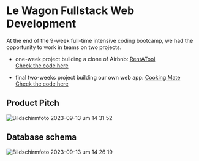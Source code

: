# Le Wagon Fullstack Web Development

At the end of the 9-week full-time intensive coding bootcamp, we had the opportunity to work in teams on two projects.

- one-week project building a clone of Airbnb:
[RentATool](https://airbnb-mdarbois-2df6fe8522d7.herokuapp.com)  
[Check the code here](https://github.com/mdarbois/Rent-a-tool)  

- final two-weeks project building our own web app:
[Cooking Mate](http://www.cookingmate.site)  
[Check the code here](https://github.com/mdarbois/LeWagon-Fullstack/tree/main/CookingMate) 

## Product Pitch

![Bildschirmfoto 2023-09-13 um 14 31 52](https://github.com/mdarbois/LeWagon-Fullstack/assets/119587916/5c646479-1516-4f13-aa97-9fed7008d664)

## Database schema

![Bildschirmfoto 2023-09-13 um 14 26 19](https://github.com/mdarbois/LeWagon-Fullstack/assets/119587916/95ed4743-3212-400f-9be4-6b1c3c0b42ec)
